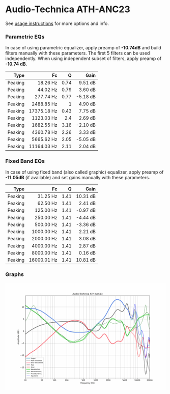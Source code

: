 # Audio-Technica ATH-ANC23
See [usage instructions](https://github.com/jaakkopasanen/AutoEq#usage) for more options and info.

### Parametric EQs
In case of using parametric equalizer, apply preamp of **-10.74dB** and build filters manually
with these parameters. The first 5 filters can be used independently.
When using independent subset of filters, apply preamp of **-10.74 dB**.

| Type    | Fc          |    Q | Gain     |
|--------:|------------:|-----:|---------:|
| Peaking | 18.26 Hz    | 0.74 | 9.51 dB  |
| Peaking | 44.02 Hz    | 0.79 | 3.60 dB  |
| Peaking | 277.74 Hz   | 0.77 | -5.18 dB |
| Peaking | 2488.85 Hz  | 1    | 4.90 dB  |
| Peaking | 17375.18 Hz | 0.43 | 7.75 dB  |
| Peaking | 1123.03 Hz  | 2.4  | 2.69 dB  |
| Peaking | 1682.55 Hz  | 3.16 | -2.10 dB |
| Peaking | 4360.78 Hz  | 2.26 | 3.33 dB  |
| Peaking | 5665.62 Hz  | 2.05 | -5.05 dB |
| Peaking | 11164.03 Hz | 2.11 | 2.04 dB  |

### Fixed Band EQs
In case of using fixed band (also called graphic) equalizer, apply preamp of **-11.05dB**
(if available) and set gains manually with these parameters.

| Type    | Fc          |    Q | Gain     |
|--------:|------------:|-----:|---------:|
| Peaking | 31.25 Hz    | 1.41 | 10.31 dB |
| Peaking | 62.50 Hz    | 1.41 | 2.41 dB  |
| Peaking | 125.00 Hz   | 1.41 | -0.97 dB |
| Peaking | 250.00 Hz   | 1.41 | -4.44 dB |
| Peaking | 500.00 Hz   | 1.41 | -3.36 dB |
| Peaking | 1000.00 Hz  | 1.41 | 2.21 dB  |
| Peaking | 2000.00 Hz  | 1.41 | 3.08 dB  |
| Peaking | 4000.00 Hz  | 1.41 | 2.87 dB  |
| Peaking | 8000.00 Hz  | 1.41 | 0.16 dB  |
| Peaking | 16000.01 Hz | 1.41 | 10.81 dB |

### Graphs
![](./Audio-Technica%20ATH-ANC23.png)
